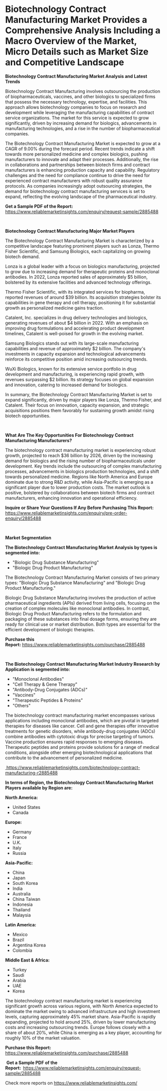 <p><h1>Biotechnology Contract Manufacturing Market Provides a Comprehensive Analysis Including a Macro Overview of the Market, Micro Details such as Market Size and Competitive Landscape</h1></p><p><strong>Biotechnology Contract Manufacturing Market Analysis and Latest Trends</strong></p>
<p><p>Biotechnology Contract Manufacturing involves outsourcing the production of biopharmaceuticals, vaccines, and other biologics to specialized firms that possess the necessary technology, expertise, and facilities. This approach allows biotechnology companies to focus on research and development while leveraging the manufacturing capabilities of contract service organizations. The market for this service is expected to grow significantly, driven by increasing demand for biologics, advancements in manufacturing technologies, and a rise in the number of biopharmaceutical companies.</p><p>The Biotechnology Contract Manufacturing Market is expected to grow at a CAGR of 9.00% during the forecast period. Recent trends indicate a shift towards more personalized medicine and complex biologics, pushing manufacturers to innovate and adapt their processes. Additionally, the rise in collaborations and partnerships between biotech firms and contract manufacturers is enhancing production capacity and capability. Regulatory challenges and the need for compliance continue to drive the need for experienced contract manufacturers with robust quality assurance protocols. As companies increasingly adopt outsourcing strategies, the demand for biotechnology contract manufacturing services is set to expand, reflecting the evolving landscape of the pharmaceutical industry.</p></p>
<p><strong>Get a Sample PDF of the Report:&nbsp;</strong> <a href="https://www.reliablemarketinsights.com/enquiry/request-sample/2885488?utm_campaign=2647&utm_medium=2&utm_source=Github&utm_content=ia&utm_term=13032025&utm_id=biotechnology-contract-manufacturing">https://www.reliablemarketinsights.com/enquiry/request-sample/2885488</a></p>
<p>&nbsp;</p>
<p><strong>Biotechnology Contract Manufacturing Major Market Players</strong></p>
<p><p>The Biotechnology Contract Manufacturing Market is characterized by a competitive landscape featuring prominent players such as Lonza, Thermo Fisher Scientific, and Samsung Biologics, each capitalizing on growing biotech demand.</p><p>Lonza is a global leader with a focus on biologics manufacturing, projected to grow due to increasing demand for therapeutic proteins and monoclonal antibodies. In 2022, Lonza reported sales of approximately $5 billion, bolstered by its extensive facilities and advanced technology offerings.</p><p>Thermo Fisher Scientific, with its integrated services for biopharma, reported revenues of around $39 billion. Its acquisition strategies bolster its capabilities in gene therapy and cell therapy, positioning it for substantial growth as personalized medicine gains traction.</p><p>Catalent, Inc. specializes in drug delivery technologies and biologics, generating revenues of about $4 billion in 2022. With an emphasis on improving drug formulations and accelerating product development timelines, Catalent is well-poised for growth in the evolving market.</p><p>Samsung Biologics stands out with its large-scale manufacturing capabilities and revenue of approximately $2 billion. The company's investments in capacity expansion and technological advancements reinforce its competitive position amid increasing outsourcing trends.</p><p>WuXi Biologics, known for its extensive service portfolio in drug development and manufacturing, is experiencing rapid growth, with revenues surpassing $2 billion. Its strategy focuses on global expansion and innovation, catering to increased demand for biologics.</p><p>In summary, the Biotechnology Contract Manufacturing Market is set to expand significantly, driven by major players like Lonza, Thermo Fisher, and Catalent. Their focus on innovation, capacity expansion, and strategic acquisitions positions them favorably for sustaining growth amidst rising biotech opportunities.</p></p>
<p>&nbsp;</p>
<p><strong>What Are The Key Opportunities For Biotechnology Contract Manufacturing Manufacturers?</strong></p>
<p><p>The biotechnology contract manufacturing market is experiencing robust growth, projected to reach $36 billion by 2026, driven by the increasing demand for biologics and the rising number of biopharmaceuticals under development. Key trends include the outsourcing of complex manufacturing processes, advancements in biologics production technologies, and a shift towards personalized medicine. Regions like North America and Europe dominate due to strong R&D activity, while Asia-Pacific is emerging as a significant player due to lower production costs. The market outlook is positive, bolstered by collaborations between biotech firms and contract manufacturers, enhancing innovation and operational efficiency.</p></p>
<p><strong>Inquire or Share Your Questions If Any Before Purchasing This Report:</strong> <a href="https://www.reliablemarketinsights.com/enquiry/pre-order-enquiry/2885488?utm_campaign=2647&utm_medium=2&utm_source=Github&utm_content=ia&utm_term=13032025&utm_id=biotechnology-contract-manufacturing">https://www.reliablemarketinsights.com/enquiry/pre-order-enquiry/2885488</a></p>
<p>&nbsp;</p>
<p><strong>Market Segmentation</strong></p>
<p><strong>The Biotechnology Contract Manufacturing Market Analysis by types is segmented into:</strong></p>
<p><ul><li>"Biologic Drug Substance Manufacturing"</li><li>"Biologic Drug Product Manufacturing"</li></ul></p>
<p><p>The Biotechnology Contract Manufacturing Market consists of two primary types: "Biologic Drug Substance Manufacturing" and "Biologic Drug Product Manufacturing." </p><p>Biologic Drug Substance Manufacturing involves the production of active pharmaceutical ingredients (APIs) derived from living cells, focusing on the creation of complex molecules like monoclonal antibodies. In contrast, Biologic Drug Product Manufacturing refers to the formulation and packaging of these substances into final dosage forms, ensuring they are ready for clinical use or market distribution. Both types are essential for the efficient development of biologic therapies.</p></p>
<p><strong>Purchase this Report:&nbsp;</strong><a href="https://www.reliablemarketinsights.com/purchase/2885488?utm_campaign=2647&utm_medium=2&utm_source=Github&utm_content=ia&utm_term=13032025&utm_id=biotechnology-contract-manufacturing">https://www.reliablemarketinsights.com/purchase/2885488</a></p>
<p>&nbsp;</p>
<p><strong>The Biotechnology Contract Manufacturing Market Industry Research by Application is segmented into:</strong></p>
<p><ul><li>"Monoclonal Antibodies"</li><li>"Cell Therapy & Gene Therapy"</li><li>"Antibody-Drug Conjugates (ADCs)"</li><li>"Vaccines"</li><li>"Therapeutic Peptides & Proteins"</li><li>"Others"</li></ul></p>
<p><p>The biotechnology contract manufacturing market encompasses various applications including monoclonal antibodies, which are pivotal in targeted therapies for diseases like cancer. Cell and gene therapies offer innovative treatments for genetic disorders, while antibody-drug conjugates (ADCs) combine antibodies with cytotoxic drugs for precise targeting of tumors. Vaccine production ensures rapid responses to emerging diseases. Therapeutic peptides and proteins provide solutions for a range of medical conditions, alongside other emerging biotechnological applications that contribute to the advancement of personalized medicine.</p></p>
<p><a href="https://www.reliablemarketinsights.com/biotechnology-contract-manufacturing-r2885488?utm_campaign=2647&utm_medium=2&utm_source=Github&utm_content=ia&utm_term=13032025&utm_id=biotechnology-contract-manufacturing">&nbsp;https://www.reliablemarketinsights.com/biotechnology-contract-manufacturing-r2885488</a></p>
<p><strong>In terms of Region, the Biotechnology Contract Manufacturing Market Players available by Region are:</strong></p>
<p>
    <p> <strong> North America: </strong>
        <ul>
            <li>United States</li>
            <li>Canada</li>
        </ul>
        </p> 
    <p> <strong> Europe: </strong>
        <ul>
            <li>Germany</li>
            <li>France</li>
            <li>U.K.</li>
            <li>Italy</li>
            <li>Russia</li>
        </ul>
        </p> 
    <p> <strong> Asia-Pacific: </strong>
        <ul>
            <li>China</li>
            <li>Japan</li>
            <li>South Korea</li>
            <li>India</li>
            <li>Australia</li>
            <li>China Taiwan</li>
            <li>Indonesia</li>
            <li>Thailand</li>
            <li>Malaysia</li>
        </ul>
        </p> 
    <p> <strong> Latin America: </strong>
        <ul>
            <li>Mexico</li>
            <li>Brazil</li>
            <li>Argentina Korea</li>
            <li>Colombia</li>
        </ul>
        </p> 
    <p> <strong> Middle East & Africa: </strong>
        <ul>
            <li>Turkey</li>
            <li>Saudi</li>
            <li>Arabia</li>
            <li>UAE</li>
            <li>Korea</li>
        </ul>
    </p>
    </p>
<p><p>The biotechnology contract manufacturing market is experiencing significant growth across various regions, with North America expected to dominate the market owing to advanced infrastructure and high investment levels, capturing approximately 45% market share. Asia-Pacific is rapidly expanding, projected to hold around 25%, driven by lower manufacturing costs and increasing outsourcing trends. Europe follows closely with a share of about 20%, while China is emerging as a key player, accounting for roughly 10% of the market valuation.</p></p>
<p><strong>Purchase this Report: </strong><a href="https://www.reliablemarketinsights.com/purchase/2885488?utm_campaign=2647&utm_medium=2&utm_source=Github&utm_content=ia&utm_term=13032025&utm_id=biotechnology-contract-manufacturing">https://www.reliablemarketinsights.com/purchase/2885488</a></p>
<p>&nbsp;<strong>Get a Sample PDF of the Report:&nbsp;&nbsp;</strong><a href="https://www.reliablemarketinsights.com/enquiry/request-sample/2885488?utm_campaign=2647&utm_medium=2&utm_source=Github&utm_content=ia&utm_term=13032025&utm_id=biotechnology-contract-manufacturing">https://www.reliablemarketinsights.com/enquiry/request-sample/2885488</a></p>
<p><strong></strong></p>
<p>Check more reports on <a href="https://www.reliablemarketinsights.com/?utm_campaign=2647&utm_medium=2&utm_source=Github&utm_content=ia&utm_term=13032025&utm_id=biotechnology-contract-manufacturing">https://www.reliablemarketinsights.com/</a></p>